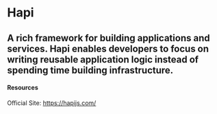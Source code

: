 # Hapi

## A rich framework for building applications and services. Hapi enables developers to focus on writing reusable application logic instead of spending time building infrastructure.

#### Resources

Official Site: https://hapijs.com/